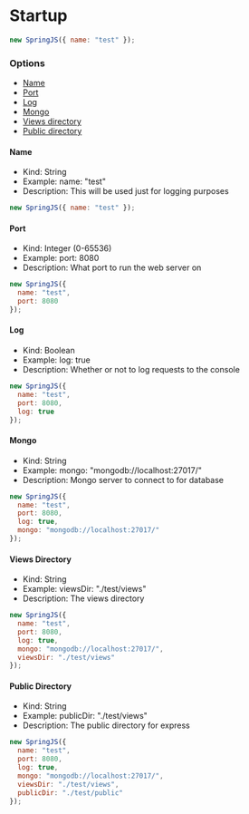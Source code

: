 # Startup

```javascript
new SpringJS({ name: "test" });
```

### Options

* [Name](./#name)
* [Port](./#port)
* [Log](./#log)
* [Mongo](./#mongo)
* [Views directory](./#Views%20Directory)
* [Public directory](./#Public%20Directory)

#### Name

* Kind: String
* Example: name: "test"
* Description: This will be used just for logging purposes

```javascript
new SpringJS({ name: "test" });
```

#### Port

* Kind: Integer \(0-65536\)
* Example: port: 8080
* Description: What port to run the web server on

```javascript
new SpringJS({
  name: "test",
  port: 8080
});
```

#### Log

* Kind: Boolean
* Example: log: true
* Description: Whether or not to log requests to the console

```javascript
new SpringJS({
  name: "test",
  port: 8080,
  log: true
});
```

#### Mongo

* Kind: String
* Example: mongo: "mongodb://localhost:27017/"
* Description: Mongo server to connect to for database

```javascript
new SpringJS({
  name: "test",
  port: 8080,
  log: true,
  mongo: "mongodb://localhost:27017/"
});
```

#### Views Directory

* Kind: String
* Example: viewsDir: "./test/views"
* Description: The views directory

```javascript
new SpringJS({
  name: "test",
  port: 8080,
  log: true,
  mongo: "mongodb://localhost:27017/",
  viewsDir: "./test/views"
});
```

#### Public Directory

* Kind: String
* Example: publicDir: "./test/views"
* Description: The public directory for express

```javascript
new SpringJS({
  name: "test",
  port: 8080,
  log: true,
  mongo: "mongodb://localhost:27017/",
  viewsDir: "./test/views",
  publicDir: "./test/public"
});
```



